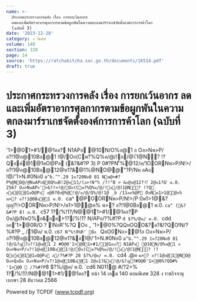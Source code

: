 ```yaml
---
name: >-
  ประกาศกระทรวงการคลัง เรื่อง การยกเว้นอากร
  ลดและเพิ่มอัตราอากรศุลกากรตามข้อผูกพันในความตกลงมาร์ราเกชจัดตั้งองค์การการค้าโลก
  (ฉบับที่ 3)
date: '2023-12-28'
category: ง พิเศษ
volume: 140
section: 328
page: 14
source: 'https://ratchakitcha.soc.go.th/documents/16514.pdf'
draft: true
---
```


# ประกาศกระทรวงการคลัง เรื่อง การยกเว้นอากร ลดและเพิ่มอัตราอากรศุลกากรตามข้อผูกพันในความตกลงมาร์ราเกชจัดตั้งองค์การการค้าโลก (ฉบับที่ 3)

'1>@01>#1/@1คล? N1APอ @10N/O%อ@1 ล Oล>Nพ>P/อ?!1@อ@10Bล@1 !@/Oอ(Cพ?%Q%ค/@/!ล/@1์1@N? !?Qอค์@1@1คO@Pล (&?&#?P 3) P 0#?PN'็%@12/ค/1OORNพ>P/N!>/อ?!1@อ@10Bล@12@ห1?&@1%@NO@@"?P/Nห ลAอ !@/'1>N.#0Nอ0 `a^b.^^.29 1ห?20Nอ0 01 Nพ@>#?P%@NO@/@NพAPอQOQ%อB!2@ห11/(ล>!N'็% /?!"B > &อ@ห@12?!/์ 2@ห1?&'ี พ.0. 2567 Oล>NพAPอ'>&?!>!@/Oอ(Cพ?%Q%ค/@/!ล/@1์1@N? !?Q อค์@1@1คO@Pล อ@0?0อ@%@!@/ค/@/Q%/@!1@ _b /11คห%@P OหNพ1>1@@ห% พ>? อ?!1@0Bล@1 พ.0. `ca^ @POORNพ>P/N!>/P 0พ1>1@&?ญญ?!>OORNพ>P/N!>/พ1>1@@ห% พ>? อ?!1@0Bล@1 พ.0. `ca^ (&?&#?P 8) พ.0. `c57 1?/%!1?/N@@11>#1/@1คล?P 0ค/@/NหO%อ&อค>1?/%!1? N/APอ/?%#?P `d $?%/@ค/ พ.0. `cdd ออ'1>@0R/O ? !NอR'%?Q Oอ _ '1>@0%?QQหOQO&?ค?&!?QO!N/?%#?P _ /1@ค/ พ.0. `c67 N'็%!O%R' Oอ ` QหO0Nล>@1ล Oล>Nพ>P/อ?!1@อ@10Bล@12@ห1?&อ!@/'1>N.#0Nอ0 `a^b.^^.29 1ห?20Nอ0 01 !@/&?ญ?อ?!1@อ@1 2 #O@0'1>@01>#1/@1คล? N1APอ @10N/O%อ@1 ล Oล>Nพ>P/อ?!1@อ@10Bล@1!@/Oอ(Cพ?%Q%ค/@/!ล/@1์1@N? !?Qอค์@1@1คO@Pล ล/?%#?P 28 $?%/@ค/ พ.0. `cd4 .@ค ` พ>? อ?!1@อ@1@NO@ Oล>QหOล Oล>Nพ>P/อ?!1@อ@10Bล@1 2@ห1?&อ!@/&?ญ?#O@0'1>@0%?QO#% '1>@0  /?%#?P `8 $?%/@ค/ พ.0. `cd6 N011@ #/?2>% 1?/%!1?/N@@11>#1/@1คล? หน้า 14 เลม 140 ตอนพิเศษ 328 ง ราชกิจจานุเบกษา 28 ธันวาคม 2566

Powered by TCPDF (www.tcpdf.org)
